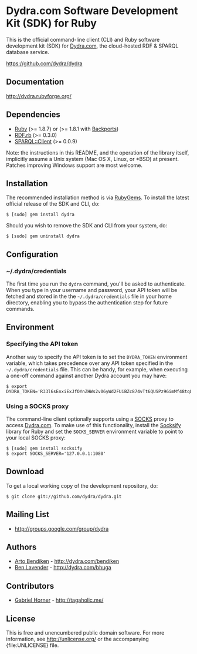 Dydra.com Software Development Kit (SDK) for Ruby
=================================================

This is the official command-line client (CLI) and Ruby software development
kit (SDK) for [Dydra.com][], the cloud-hosted RDF & SPARQL database service.

<https://github.com/dydra/dydra>

Documentation
-------------

<http://dydra.rubyforge.org/>

Dependencies
------------

* [Ruby](http://ruby-lang.org/) (>= 1.8.7) or (>= 1.8.1 with [Backports][])
* [RDF.rb](http://rubygems.org/gems/rdf) (>= 0.3.0)
* [SPARQL::Client](http://rubygems.org/gems/sparql-client) (>= 0.0.9)

Note: the instructions in this README, and the operation of the library
itself, implicitly assume a Unix system (Mac OS X, Linux, or *BSD) at
present. Patches improving Windows support are most welcome.

Installation
------------

The recommended installation method is via [RubyGems](http://rubygems.org/).
To install the latest official release of the SDK and CLI, do:

    $ [sudo] gem install dydra

Should you wish to remove the SDK and CLI from your system, do:

    $ [sudo] gem uninstall dydra

Configuration
-------------

### ~/.dydra/credentials

The first time you run the `dydra` command, you'll be asked to authenticate.
When you type in your username and password, your API token will be fetched
and stored in the the `~/.dydra/credentials` file in your home directory,
enabling you to bypass the authentication step for future commands.

Environment
-----------

### Specifying the API token

Another way to specify the API token is to set the `DYDRA_TOKEN` environment
variable, which takes precedence over any API token specified in the
`~/.dydra/credentials` file. This can be handy, for example, when executing
a one-off command against another Dydra account you may have:

    $ export DYDRA_TOKEN='R33l6sEnxiExJfOYnZHWs2v06yWd2FUiBZc874vTt6QUSPz96imMf48tqLsz'

### Using a SOCKS proxy

The command-line client optionally supports using a [SOCKS][] proxy to
access [Dydra.com][]. To make use of this functionality, install the
[Socksify][] library for Ruby and set the `SOCKS_SERVER` environment
variable to point to your local SOCKS proxy:

    $ [sudo] gem install socksify
    $ export SOCKS_SERVER='127.0.0.1:1080'

[SOCKS]:    http://en.wikipedia.org/wiki/SOCKS
[Socksify]: http://rubygems.org/gems/socksify

Download
--------

To get a local working copy of the development repository, do:

    $ git clone git://github.com/dydra/dydra.git

Mailing List
------------

* <http://groups.google.com/group/dydra>

Authors
-------

* [Arto Bendiken](http://github.com/bendiken) - <http://dydra.com/bendiken>
* [Ben Lavender](http://github.com/bhuga) - <http://dydra.com/bhuga>

Contributors
------------

* [Gabriel Horner](http://github.com/cldwalker) - <http://tagaholic.me/>

License
-------

This is free and unencumbered public domain software. For more information,
see <http://unlicense.org/> or the accompanying {file:UNLICENSE} file.

[Ruby]:       http://ruby-lang.org/
[RDF]:        http://www.w3.org/RDF/
[RDF.rb]:     http://rdf.rubyforge.org/
[YARD]:       http://yardoc.org/
[YARD-GS]:    http://rubydoc.info/docs/yard/file/docs/GettingStarted.md
[PDD]:        http://unlicense.org/#unlicensing-contributions
[Backports]:  http://rubygems.org/gems/backports
[Dydra.com]:  http://dydra.com/
